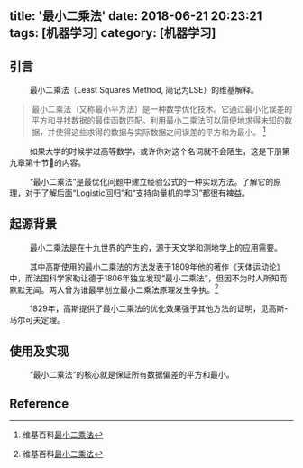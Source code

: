 title: '最小二乘法'
date: 2018-06-21 20:23:21
tags: [机器学习]
category: [机器学习]
---

## 引言

&emsp; &emsp; 最小二乘法（Least Squares Method, 简记为LSE）的维基解释。 

>最小二乘法（又称最小平方法）是一种数学优化技术。它通过最小化误差的平方和寻找数据的最佳函数匹配。利用最小二乘法可以简便地求得未知的数据，并使得这些求得的数据与实际数据之间误差的平方和为最小。 [^1]

&emsp; &emsp; 如果大学的时候学过高等数学，或许你对这个名词就不会陌生，这是下册第九章第十节的内容。

&emsp; &emsp; “最小二乘法”是最优化问题中建立经验公式的一种实现方法。了解它的原理，对于了解后面“Logistic回归”和“支持向量机的学习”都很有裨益。

## 起源背景

&emsp; &emsp; 最小二乘法是在十九世界的产生的，源于天文学和测地学上的应用需要。

&emsp; &emsp; 其中高斯使用的最小二乘法的方法发表于1809年他的著作《天体运动论》中，而法国科学家勒让德于1806年独立发现“最小二乘法”，但因不为时人所知而默默无闻。两人曾为谁最早创立最小二乘法原理发生争执。[^1]

&emsp; &emsp; 1829年，高斯提供了最小二乘法的优化效果强于其他方法的证明，见高斯-马尔可夫定理。

## 使用及实现

&emsp; &emsp; “最小二乘法”的核心就是保证所有数据偏差的平方和最小。



## Reference

[^1]: 维基百科[最小二乘法](https://zh.wikipedia.org/wiki/%E6%9C%80%E5%B0%8F%E4%BA%8C%E4%B9%98%E6%B3%95)